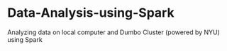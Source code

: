 # Data-Analysis-using-Spark
Analyzing data on local computer and Dumbo Cluster (powered by NYU) using Spark
